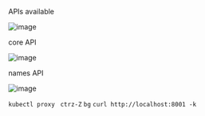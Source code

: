 APIs available

![image](https://user-images.githubusercontent.com/17488415/123406978-173dc900-d5c9-11eb-9ab4-885419760902.png)

core API

![image](https://user-images.githubusercontent.com/17488415/123407039-26247b80-d5c9-11eb-9951-f601b4d6bbee.png)

names API

![image](https://user-images.githubusercontent.com/17488415/123407140-3f2d2c80-d5c9-11eb-8a5f-1ac11681b838.png)



`kubectl proxy `
`ctrz-Z`
`bg`
`curl http://localhost:8001 -k`
